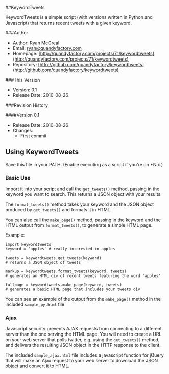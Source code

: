 ##KeywordTweets

KeywordTweets is a simple script (with versions written in Python and Javascript) that returns recent tweets with a given keyword.

###Author

* Author: Ryan McGreal
* Email: [ryan@quandyfactory.com](mailto:ryan@quandyfactory.com)
* Homepage: [http://quandyfactory.com/projects/71/keywordtweets](http://quandyfactory.com/projects/71/keywordtweets)
* Repository: [http://github.com/quandyfactory/keywordtweets](http://github.com/quandyfactory/keywordtweets)

###This Version

* Version: 0.1
* Release Date: 2010-08-26

###Revision History

####Version 0.1

* Release Date: 2010-08-26
* Changes:
    * First commit

## Using KeywordTweets

Save this file in your PATH. (Enable executing as a script if you're on *Nix.)

### Basic Use

Import it into your script and call the `get_tweets()` method, passing in the keyword you want to search. This returns a JSON object with your results.

The `format_tweets()` method takes your keyword and the JSON object produced by `get_tweets()` and formats it in HTML.

You can also call the `make_page()` method, passing in the keyword and the HTML output from `format_tweets()`, to generate a simple HTML page.

Example:

    import keywordtweets
    keyword = 'apples' # really interested in apples

    tweets = keywordtweets.get_tweets(keyword)
    # returns a JSON object of tweets

    markup = keywordtweets.format_tweets(keyword, tweets)
    # generates an HTML div of recent tweets featuring the word 'apples'

    fullpage = keywordtweets.make_page(keyword, tweets)
    # generates a basic HTML page that includes your tweets div

You can see an example of the output from the `make_page()` method in the included `sample_py.html` file.

### Ajax

Javascript security prevents AJAX requests from connecting to a different server than the one serving the HTML page. You will need to create a URL on your web server that polls twitter, e.g. using the `get_tweets()` method, and delivers the resulting JSON object in the HTTP response to the client.

The included `sample_ajax.html` file includes a javascript function for jQuery that will make an Ajax request to your web server to download the JSON object and convert it to HTML.
